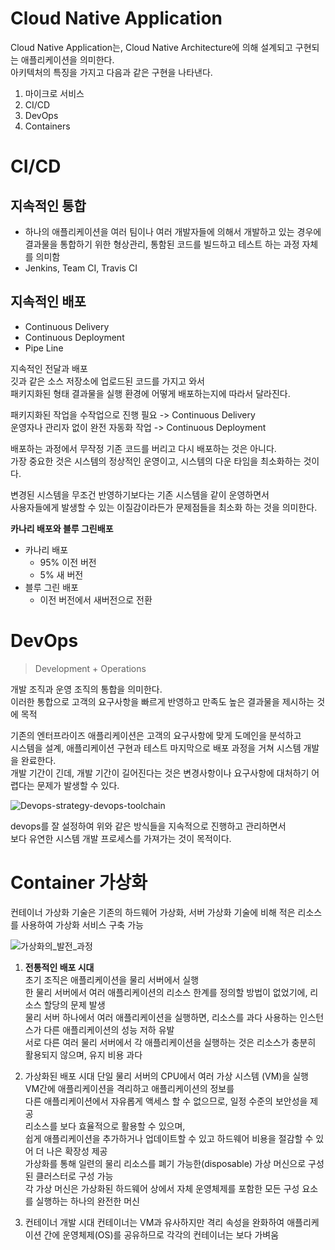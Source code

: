 Cloud Native Application
==========================

Cloud Native Application는, Cloud Native Architecture에 의해 설계되고 구현되는 애플리케이션을 의미한다.    
아키텍처의 특징을 가지고 다음과 같은 구현을 나타낸다.   

1. 마이크로 서비스 
2. CI/CD
3. DevOps
4. Containers  

# CI/CD 
## 지속적인 통합
* 하나의 애플리케이션을 여러 팀이나 여러 개발자들에 의해서 개발하고 있는 경우에    
  결과물을 통합하기 위한 형상관리, 통함된 코드를 빌드하고 테스트 하는 과정 자체를 의미함     
* Jenkins, Team CI, Travis CI 

## 지속적인 배포 
* Continuous Delivery   
* Continuous Deployment
* Pipe Line 

지속적인 전달과 배포      
깃과 같은 소스 저장소에 업로드된 코드를 가지고 와서       
패키지화된 형태 결과물을 실행 환경에 어떻게 배포하는지에 따라서 달라진다.   

패키지화된 작업을 수작업으로 진행 필요 -> Continuous Delivery     
운영자나 관리자 없이 완전 자동화 작업 -> Continuous Deployment      
      
배포하는 과정에서 무작정 기존 코드를 버리고 다시 배포하는 것은 아니다.     
가장 중요한 것은 시스템의 정상적인 운영이고, 시스템의 다운 타임을 최소화하는 것이다.    
  
변경된 시스템을 무조건 반영하기보다는 기존 시스템을 같이 운영하면서      
사용자들에게 발생할 수 있는 이질감이라든가 문제점들을 최소화 하는 것을 의미한다.    

**카나리 배포와 블루 그린배포**    
* 카나리 배포 
    * 95% 이전 버전   
    * 5% 새 버전      
* 블루 그린 배포 
    * 이전 버전에서 새버전으로 전환 

# DevOps
> Development + Operations  
 
개발 조직과 운영 조직의 통합을 의미한다.         
이러한 통합으로 고객의 요구사항을 빠르게 반영하고 만족도 높은 결과물을 제시하는 것에 목적        
    
기존의 엔터프라이즈 애플리케이션은 고객의 요구사항에 맞게 도메인을 분석하고        
시스템을 설계, 애플리케이션 구현과 테스트 마지막으로 배포 과정을 거쳐 시스템 개발을 완료한다.    
개발 기간이 긴데, 개발 기간이 길어진다는 것은 변경사항이나 요구사항에 대처하기 어렵다는 문제가 발생할 수 있다.     

![Devops-strategy-devops-toolchain](https://user-images.githubusercontent.com/50267433/137627757-4e7095b3-2c39-4570-885e-f0e94decfb8a.png)

devops를 잘 설정하여 위와 같은 방식들을 지속적으로 진행하고 관리하면서      
보다 유연한 시스템 개발 프로세스를 가져가는 것이 목적이다.     

# Container 가상화  

컨테이너 가상화 기술은 기존의 하드웨어 가상화, 서버 가상화 기술에 비해 적은 리소스를 사용하여  가상화 서비스 구축 가능   

![가상화의_발전_과정](https://user-images.githubusercontent.com/50267433/137627852-dbf74a82-7304-40d6-a51f-4c77261c4e04.png)



1. **전통적인 배포 시대**   
초기 조직은 애플리케이션을 물리 서버에서 실행     
한 물리 서버에서 여러 애플리케이션의 리소스 한계를 정의할 방법이 없었기에, 리소스 할당의 문제 발생    
물리 서버 하나에서 여러 애플리케이션을 실행하면, 리소스를 과다 사용하는 인스턴스가 다른 애플리케이션의 성능 저하 유발   
서로 다른 여러 물리 서버에서 각 애플리케이션을 실행하는 것은 리소스가 충분히 활용되지 않으며, 유지 비용 과다    

2. 가상화된 배포 시대
단일 물리 서버의 CPU에서 여러 가상 시스템 (VM)을 실행        
VM간에 애플리케이션을 격리하고 애플리케이션의 정보를      
다른 애플리케이션에서 자유롭게 액세스 할 수 없으므로, 일정 수준의 보안성을 제공  
리소스를 보다 효율적으로 활용할 수 있으며,     
쉽게 애플리케이션을 추가하거나 업데이트할 수 있고 하드웨어 비용을 절감할 수 있어 더 나은 확장성 제공    
가상화를 통해 일련의 물리 리소스를 폐기 가능한(disposable) 가상 머신으로 구성된 클러스터로 구성 가능   
각 가상 머신은 가상화된 하드웨어 상에서 자체 운영체제를 포함한 모든 구성 요소를 실행하는 하나의 완전한 머신   

3. 컨테이너 개발 시대
컨테이너는 VM과 유사하지만 격리 속성을 완화하여 애플리케이션 간에 운영체제(OS)를 공유하므로 각각의 컨테이너는 보다 가벼움










